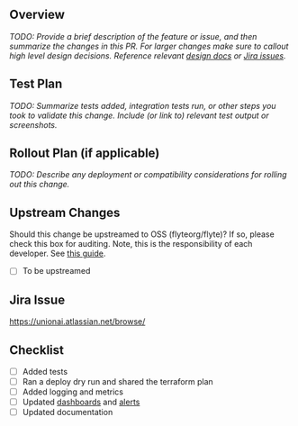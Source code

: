 ## Overview
*TODO: Provide a brief description of the feature or issue, and then summarize the changes in this PR. For larger changes make sure to callout high level design decisions. Reference relevant [design docs](https://unionai.atlassian.net/wiki/spaces/ENG/pages/78512174/Design+Review) or [Jira issues](https://unionai.atlassian.net/issues/?jql=created%20%3E%3D%20-30d%20order%20by%20created%20DESC).*

## Test Plan
*TODO: Summarize tests added, integration tests run, or other steps you took to validate this change. Include (or link to) relevant test output or screenshots.*

## Rollout Plan (if applicable)
*TODO: Describe any deployment or compatibility considerations for rolling out this change.*

## Upstream Changes
Should this change be upstreamed to OSS (flyteorg/flyte)? If so, please check this box for auditing. Note, this is the responsibility of each developer. See [this guide](https://unionai.atlassian.net/wiki/spaces/ENG/pages/447610883/Flyte+-+Union+Cloud+Development+Runbook/#When-are-versions-updated%3F).
- [ ] To be upstreamed

## Jira Issue
https://unionai.atlassian.net/browse/<project-number>

## Checklist
* [ ] Added tests
* [ ] Ran a deploy dry run and shared the terraform plan
* [ ] Added logging and metrics
* [ ] Updated [dashboards](https://unionai.grafana.net/dashboards) and [alerts](https://unionai.grafana.net/alerting/list)
* [ ] Updated documentation
